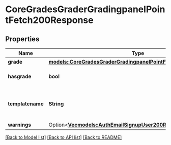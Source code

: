 # CoreGradesGraderGradingpanelPointFetch200Response

## Properties

Name | Type | Description | Notes
------------ | ------------- | ------------- | -------------
**grade** | [**models::CoreGradesGraderGradingpanelPointFetch200ResponseGrade**](core_grades_grader_gradingpanel_point_fetch_200_response_grade.md) |  | 
**hasgrade** | **bool** | Does the user have a grade? | [default to null]
**templatename** | **String** | The template to use when rendering this data | [default to null]
**warnings** | Option<[**Vec<models::AuthEmailSignupUser200ResponseWarningsInner>**](auth_email_signup_user_200_response_warnings_inner.md)> |  | [optional]

[[Back to Model list]](../README.md#documentation-for-models) [[Back to API list]](../README.md#documentation-for-api-endpoints) [[Back to README]](../README.md)


